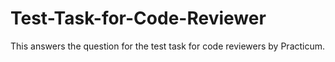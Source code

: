 # Test-Task-for-Code-Reviewer

This answers the question for the test task for code reviewers by Practicum.
